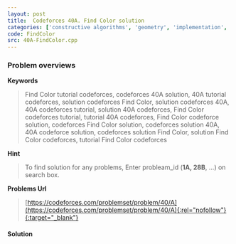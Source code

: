 ```yaml
---
layout: post
title:  Codeforces 40A. Find Color solution
categories: ['constructive algorithms', 'geometry', 'implementation', 'math']
code: FindColor
src: 40A-FindColor.cpp
---
```

### **Problem overviews**

**Keywords**
> Find Color tutorial codeforces, codeforces 40A solution, 40A tutorial codeforces, solution codeforces Find Color, solution codeforces 40A, 40A codeforces tutorial, solution 40A codeforces, Find Color codeforces tutorial, tutorial 40A codeforces, Find Color codeforce solution, codeforces Find Color solution, codeforces solution 40A, 40A codeforce solution, codeforces solution Find Color, solution Find Color codeforces, tutorial Find Color codeforces

**Hint**
> To find solution for any problems, Enter probleam_id (**1A, 28B**, ...) on search box. 

**Problems Url**
> [https://codeforces.com/problemset/problem/40/A](https://codeforces.com/problemset/problem/40/A){:rel="nofollow"}{:target="_blank"}

#### **Solution**



